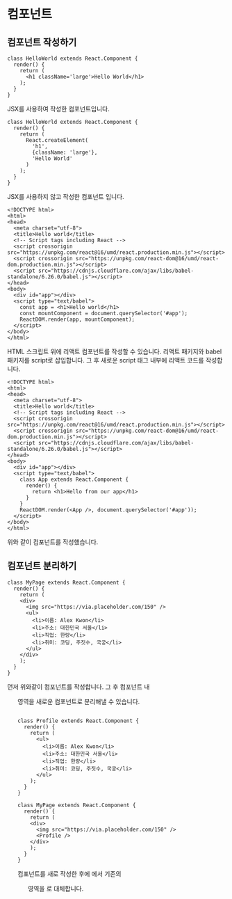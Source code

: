 # 컴포넌트

## 컴포넌트 작성하기

```
class HelloWorld extends React.Component {
  render() {
    return (
      <h1 className='large'>Hello World</h1>
    );
  }
}
```
JSX를 사용하여 작성한 컴포넌트입니다.

```
class HelloWorld extends React.Component {
  render() {
    return (
      React.createElement(
        'h1',
        {className: 'large'},
        'Hello World'
      )
    );
  }
}
```
JSX를 사용하지 않고 작성한 컴포넌트 입니다.

```
<!DOCTYPE html>
<html>
<head>
  <meta charset="utf-8">
  <title>Hello world</title>
  <!-- Script tags including React -->
  <script crossorigin src="https://unpkg.com/react@16/umd/react.production.min.js"></script>
  <script crossorigin src="https://unpkg.com/react-dom@16/umd/react-dom.production.min.js"></script>
  <script src="https://cdnjs.cloudflare.com/ajax/libs/babel-standalone/6.26.0/babel.js"></script>
</head>
<body>
  <div id="app"></div>
  <script type="text/babel">
    const app = <h1>Hello world</h1>
    const mountComponent = document.querySelector('#app');
    ReactDOM.render(app, mountComponent);
  </script>
</body>
</html>
```
HTML 스크립트 위에 리액트 컴포넌트를 작성할 수 있습니다. 리액트 패키지와 babel 패키지를 script로 삽입합니다. 그 후 새로운 script 태그 내부에 리액트 코드를 작성합니다.

```
<!DOCTYPE html>
<html>
<head>
  <meta charset="utf-8">
  <title>Hello world</title>
  <!-- Script tags including React -->
  <script crossorigin src="https://unpkg.com/react@16/umd/react.production.min.js"></script>
  <script crossorigin src="https://unpkg.com/react-dom@16/umd/react-dom.production.min.js"></script>
  <script src="https://cdnjs.cloudflare.com/ajax/libs/babel-standalone/6.26.0/babel.js"></script>
</head>
<body>
  <div id="app"></div>
  <script type="text/babel">
    class App extends React.Component {
      render() {
        return <h1>Hello from our app</h1>
      }
    }
    ReactDOM.render(<App />, document.querySelector('#app'));
  </script>
</body>
</html>
```
위와 같이<App /> 컴포넌트를 작성했습니다.


## 컴포넌트 분리하기

```
class MyPage extends React.Component {
  render() {
    return (
    <div>
      <img src="https://via.placeholder.com/150" />
      <ul>
        <li>이름: Alex Kwon</li>
        <li>주소: 대한민국 서울</li>
        <li>직업: 한량</li>
        <li>취미: 코딩, 주짓수, 국궁</li>
      </ul>
    </div>
    );
  }
}
```

먼저 위와같이 <MyPage /> 컴포넌트를 작성합니다. 그 후 컴포넌트 내 <ul> 영역을 새로운 컴포넌트로 분리해낼 수 있습니다.

```

class Profile extends React.Component {
  render() {
    return (
      <ul>
        <li>이름: Alex Kwon</li>
        <li>주소: 대한민국 서울</li>
        <li>직업: 한량</li>
        <li>취미: 코딩, 주짓수, 국궁</li>
      </ul>
    );
  }
}

class MyPage extends React.Component {
  render() {
    return (
    <div>
      <img src="https://via.placeholder.com/150" />
      <Profile />
    </div>
    );
  }
}

```
<Profile /> 컴포넌트를 새로 작성한 후에 <MyPage /> 에서 기존의 <ul> 영역을 <Profile />로 대체합니다.